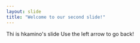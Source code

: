 ```yaml
---
layout: slide
title: "Welcome to our second slide!"
---
```

Thi is hkamino's slide
Use the left arrow to go back!
